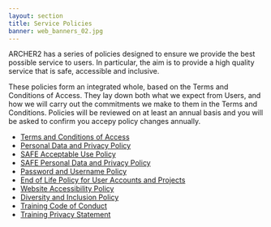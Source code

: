 ```yaml
---
layout: section
title: Service Policies 
banner: web_banners_02.jpg
---
```

ARCHER2 has a series of policies designed to ensure we provide the best possible service to users. In particular, the aim is to provide a high quality service that is safe, accessible and inclusive.

These policies form an integrated whole, based on the Terms and Conditions of Access. They lay down both what we expect from Users, and how we will carry out the commitments we make to them in the Terms and Conditions. Policies will be reviewed on at least an annual basis and you will be asked to confirm you accepy policy changes annually. 

* [Terms and Conditions of Access](tandc.html)
* [Personal Data and Privacy Policy](privacy.html)
* [SAFE Acceptable Use Policy](safe_acceptable_use_policy.html)
* [SAFE Personal Data and Privacy Policy](safe_privacy_policy.html)
* [ Password and Username Policy](passwords_usernames.html)
* [End of Life Policy for User Accounts and Projects](project_account_closing.html)
* [Website Accessibility Policy](accessibility.html)
* [Diversity and Inclusion Policy](diversity-inclusion.html)
* [Training Code of Conduct](code-of-conduct.html)
* [Training Privacy Statement](../../training/code-of-conduct/training-privacy.html)
